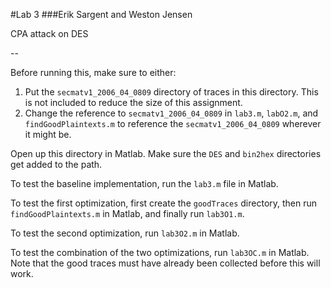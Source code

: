 #Lab 3
###Erik Sargent and Weston Jensen

CPA attack on DES

--

Before running this, make sure to either: 

1. Put the `secmatv1_2006_04_0809` directory of traces in this directory. This is not included to reduce the size of this assignment.
2. Change the reference to `secmatv1_2006_04_0809` in `lab3.m`, `labO2.m`, and `findGoodPlaintexts.m` to reference the `secmatv1_2006_04_0809` wherever it might be.

Open up this directory in Matlab. Make sure the `DES` and `bin2hex` directories get added to the path. 

To test the baseline implementation, run the `lab3.m` file in Matlab. 

To test the first optimization, first create the `goodTraces` directory, then run `findGoodPlaintexts.m` in Matlab, and finally run `lab3O1.m`.

To test the second optimization, run `lab3O2.m` in Matlab.

To test the combination of the two optimizations, run `lab3OC.m` in Matlab. Note that the good traces must have already been collected before this will work. 